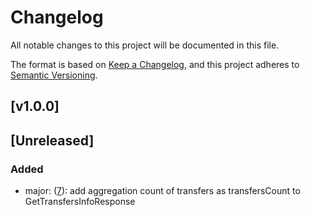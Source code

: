 # Changelog

All notable changes to this project will be documented in this file.

The format is based on [Keep a Changelog](https://keepachangelog.com/en/1.0.0/),
and this project adheres to [Semantic Versioning](https://semver.org/spec/v2.0.0.html).

## [v1.0.0] 

## [Unreleased]

### Added
- major: ([7](https://github.com/meateam/dropbox-service/pull/7)): add aggregation count of transfers as transfersCount to GetTransfersInfoResponse